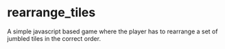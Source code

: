 rearrange_tiles
===============

A simple javascript based game where the player has to rearrange a set of jumbled tiles in the correct order.
